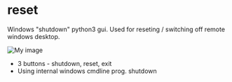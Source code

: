 reset
=====

Windows "shutdown" python3 gui. Used for reseting / switching off
remote windows desktop.

![My image](ondrejh.github.com/reset/printscreen.jpg)

- 3 buttons - shutdown, reset, exit
- Using internal windows cmdline prog. shutdown